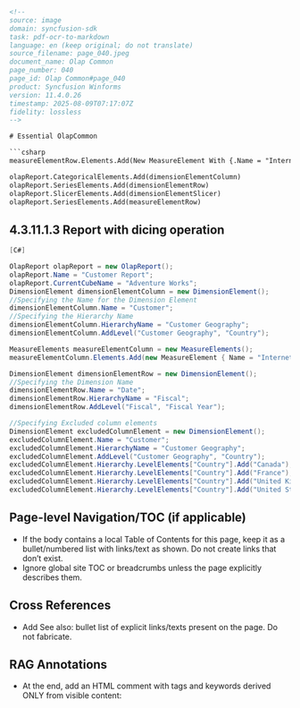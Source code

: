 ```html
<!-- 
source: image
domain: syncfusion-sdk
task: pdf-ocr-to-markdown
language: en (keep original; do not translate)
source_filename: page_040.jpeg
document_name: Olap Common
page_number: 040
page_id: Olap Common#page_040
product: Syncfusion Winforms
version: 11.4.0.26
timestamp: 2025-08-09T07:17:07Z
fidelity: lossless
-->

# Essential OlapCommon

```csharp
measureElementRow.Elements.Add(New MeasureElement With {.Name = "Internet Sales Amount"})

olapReport.CategoricalElements.Add(dimensionElementColumn)
olapReport.SeriesElements.Add(dimensionElementRow)
olapReport.SlicerElements.Add(dimensionElementSlicer)
olapReport.SeriesElements.Add(measureElementRow)
```

## 4.3.11.1.3 Report with dicing operation

```csharp
[C#]

OlapReport olapReport = new OlapReport();
olapReport.Name = "Customer Report";
olapReport.CurrentCubeName = "Adventure Works";
DimensionElement dimensionElementColumn = new DimensionElement();
//Specifying the Name for the Dimension Element
dimensionElementColumn.Name = "Customer";
//Specifying the Hierarchy Name
dimensionElementColumn.HierarchyName = "Customer Geography";
dimensionElementColumn.AddLevel("Customer Geography", "Country");

MeasureElements measureElementColumn = new MeasureElements();
measureElementColumn.Elements.Add(new MeasureElement { Name = "Internet Sales Amount" });

DimensionElement dimensionElementRow = new DimensionElement();
//Specifying the Dimension Name
dimensionElementRow.Name = "Date";
dimensionElementRow.HierarchyName = "Fiscal";
dimensionElementRow.AddLevel("Fiscal", "Fiscal Year");

//Specifying Excluded column elements
DimensionElement excludedColumnElement = new DimensionElement();
excludedColumnElement.Name = "Customer";
excludedColumnElement.HierarchyName = "Customer Geography";
excludedColumnElement.AddLevel("Customer Geography", "Country");
excludedColumnElement.Hierarchy.LevelElements["Country"].Add("Canada");
excludedColumnElement.Hierarchy.LevelElements["Country"].Add("France");
excludedColumnElement.Hierarchy.LevelElements["Country"].Add("United Kingdom");
excludedColumnElement.Hierarchy.LevelElements["Country"].Add("United States");
```

## Page-level Navigation/TOC (if applicable)
- If the body contains a local Table of Contents for this page, keep it as a bullet/numbered list with links/text as shown. Do not create links that don’t exist.
- Ignore global site TOC or breadcrumbs unless the page explicitly describes them.

## Cross References
- Add See also: bullet list of explicit links/texts present on the page. Do not fabricate.

## RAG Annotations
- At the end, add an HTML comment with tags and keywords derived ONLY from visible content:
  <!-- tags: [olap, report, dice operation, customer report, date hierarchy, excluded elements] keywords: [C#, dimensionElement, measureElements, hierarchy, fiscal year, customer geography, excluded column, United States] -->

<!-- tags: [olap, report, dice operation, customer report, date hierarchy, excluded elements] keywords: [C#, dimensionElement, measureElements, hierarchy, fiscal year, customer geography, excluded column, United States] -->
```
